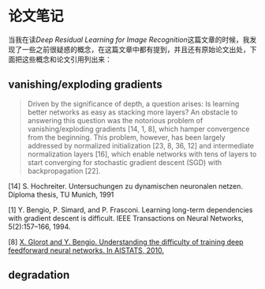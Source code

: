 # 论文笔记

当我在读*Deep Residual Learning for Image Recognition*这篇文章的时候，我发现了一些之前很疑惑的概念，在这篇文章中都有提到，并且还有原始论文出处，下面把这些概念和论文引用列出来：

## vanishing/exploding gradients


> Driven by the significance of depth, a question arises: Is learning better networks as easy as stacking more layers?
> An obstacle to answering this question was the notorious problem of vanishing/exploding gradients [14, 1, 8], which hamper convergence from the beginning.
> This problem, however, has been largely addressed by normalized initialization [23, 8, 36, 12] and intermediate normalization layers [16], which enable networks with tens of layers to start converging for stochastic gradient descent (SGD) with backpropagation [22].


[14] S. Hochreiter. Untersuchungen zu dynamischen neuronalen netzen.
Diploma thesis, TU Munich, 1991

[1] Y. Bengio, P. Simard, and P. Frasconi. Learning long-term dependencies with gradient descent is difficult. IEEE Transactions on Neural
Networks, 5(2):157–166, 1994.

[8] [X. Glorot and Y. Bengio. Understanding the difficulty of training
deep feedforward neural networks. In AISTATS, 2010.](http://proceedings.mlr.press/v9/glorot10a/glorot10a.pdf)

## degradation
